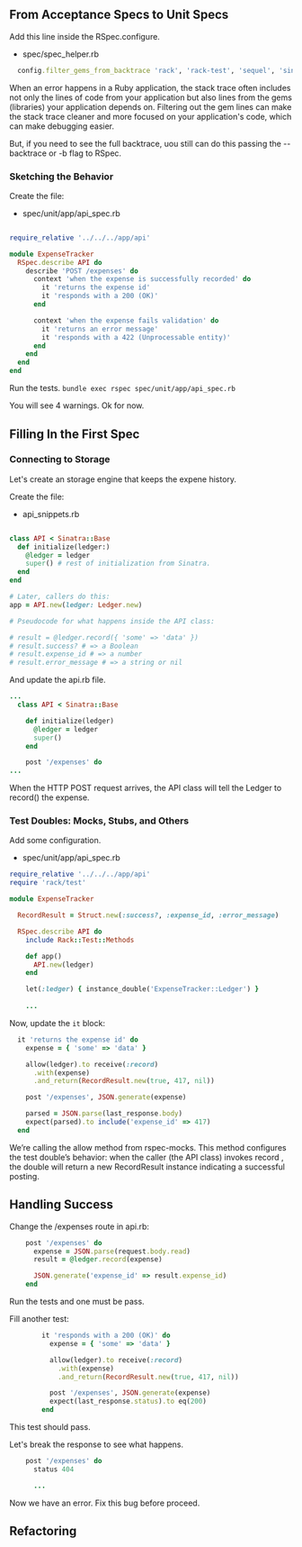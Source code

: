 ## From Acceptance Specs to Unit Specs

Add this line inside the RSpec.configure.

- spec/spec_helper.rb
```rb
  config.filter_gems_from_backtrace 'rack', 'rack-test', 'sequel', 'sinatra'
```

When an error happens in a Ruby application, the stack trace often includes not only the lines of code from your application but also lines from the gems (libraries) your application depends on. Filtering out the gem lines can make the stack trace cleaner and more focused on your application's code, which can make debugging easier.

But, if you need to see the full backtrace, uou still can do this passing the --backtrace or -b flag to RSpec.

### Sketching the Behavior

Create the file:

- spec/unit/app/api_spec.rb
```rb

require_relative '../../../app/api'

module ExpenseTracker
  RSpec.describe API do
    describe 'POST /expenses' do
      context 'when the expense is successfully recorded' do
        it 'returns the expense id'
        it 'responds with a 200 (OK)'
      end

      context 'when the expense fails validation' do
        it 'returns an error message'
        it 'responds with a 422 (Unprocessable entity)'
      end
    end
  end
end
```

Run the tests.
`bundle exec rspec spec/unit/app/api_spec.rb`

You will see 4 warnings. Ok for now.

## Filling In the First Spec

### Connecting to Storage

Let's create an storage engine that keeps the expene history.

Create the file:

- api_snippets.rb
```rb

class API < Sinatra::Base
  def initialize(ledger:)
    @ledger = ledger
    super() # rest of initialization from Sinatra.
  end
end

# Later, callers do this:
app = API.new(ledger: Ledger.new)

# Pseudocode for what happens inside the API class:

# result = @ledger.record({ 'some' => 'data' })
# result.success? # => a Boolean
# result.expense_id # => a number
# result.error_message # => a string or nil
```

And update the api.rb file.

```rb
...
  class API < Sinatra::Base

    def initialize(ledger)
      @ledger = ledger
      super()
    end

    post '/expenses' do
...
```

When the HTTP POST request arrives, the API class will tell the Ledger to record() the expense.

### Test Doubles: Mocks, Stubs, and Others

Add some configuration.

- spec/unit/app/api_spec.rb
```rb
require_relative '../../../app/api'
require 'rack/test'

module ExpenseTracker

  RecordResult = Struct.new(:success?, :expense_id, :error_message)

  RSpec.describe API do
    include Rack::Test::Methods

    def app()
      API.new(ledger)
    end

    let(:ledger) { instance_double('ExpenseTracker::Ledger') }
    
    ...
```

Now, update the `it` block:
```ruby
  it 'returns the expense id' do
    expense = { 'some' => 'data' }

    allow(ledger).to receive(:record)
      .with(expense)
      .and_return(RecordResult.new(true, 417, nil))

    post '/expenses', JSON.generate(expense)

    parsed = JSON.parse(last_response.body)
    expect(parsed).to include('expense_id' => 417)
  end
```

We’re calling the allow method from rspec-mocks.
This method configures the test double’s behavior: when the caller (the API class) invokes record , the double will return a new RecordResult instance indicating a successful posting.

## Handling Success

Change the /expenses route in api.rb:
```rb
    post '/expenses' do
      expense = JSON.parse(request.body.read)
      result = @ledger.record(expense)

      JSON.generate('expense_id' => result.expense_id)
    end
```

Run the tests and one must be pass.

Fill another test:
```rb
        it 'responds with a 200 (OK)' do
          expense = { 'some' => 'data' }

          allow(ledger).to receive(:record)
            .with(expense)
            .and_return(RecordResult.new(true, 417, nil))

          post '/expenses', JSON.generate(expense)
          expect(last_response.status).to eq(200)
        end
```

This test should pass.

Let's break the response to see what happens.

```rb
    post '/expenses' do
      status 404

      ...
```

Now we have an error.
Fix this bug before proceed.

## Refactoring